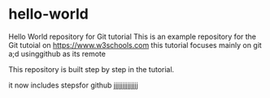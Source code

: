# hello-world
Hello World repository for Git tutorial
This is an example repository for the Git tutoial on https://www.w3schools.com
this tutorial focuses mainly on git a;d usinggithub as its remote

This repository is built step by step in the tutorial.

it now includes stepsfor github
jjjjjjjjjjjjjj
